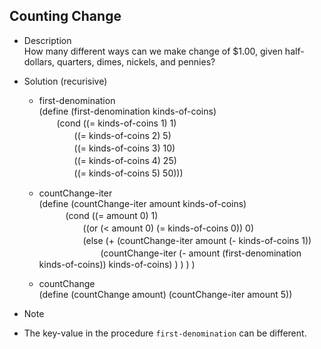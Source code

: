 ## Counting Change

- Description  
How many different ways can we make change of $1.00, given half-dollars, quarters, dimes, nickels, and pennies?

- Solution (recurisive)  
  - first-denomination  
  (define (first-denomination kinds-of-coins)  
  　　(cond ((= kinds-of-coins 1) 1)  
  　　　　((= kinds-of-coins 2) 5)  
  　　　　((= kinds-of-coins 3) 10)  
  　　　　((= kinds-of-coins 4) 25)  
  　　　　((= kinds-of-coins 5) 50)))
  
  - countChange-iter  
  (define (countChange-iter amount kinds-of-coins)  
  　　　(cond ((= amount 0) 1)  
  　　　　　((or (< amount 0) (= kinds-of-coins 0)) 0)  
  　　　　　(else (+ (countChange-iter amount (- kinds-of-coins 1))  
  　　　　　　　(countChange-iter (- amount (first-denomination kinds-of-coins)) kinds-of-coins)  )  )  )  )  
  
  - countChange  
  (define (countChange amount) (countChange-iter amount 5))  
  
- Note  
 - The key-value in the procedure `first-denomination` can be different.
